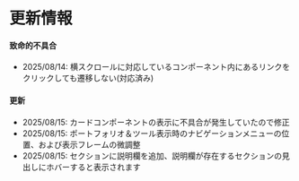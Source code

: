 # 更新情報
#### 致命的不具合
- 2025/08/14: 横スクロールに対応しているコンポーネント内にあるリンクをクリックしても遷移しない(対応済み)

#### 更新
- 2025/08/15: カードコンポーネントの表示に不具合が発生していたので修正
- 2025/08/15: ポートフォリオ＆ツール表示時のナビゲーションメニューの位置、および表示フレームの微調整
- 2025/08/15: セクションに説明欄を追加、説明欄が存在するセクションの見出しにホバーすると表示されます

